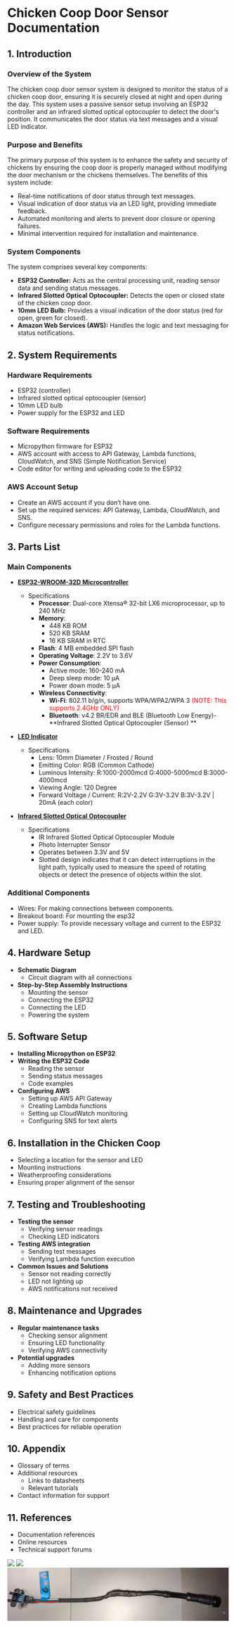 # Chicken Coop Door Sensor Documentation

## 1. Introduction

### Overview of the System

The chicken coop door sensor system is designed to monitor the status of a chicken coop door, ensuring it is securely
closed at night and open during the day. This system uses a passive sensor setup involving an ESP32 controller and an
infrared slotted optical optocoupler to detect the door's position. It communicates the door status via text messages
and a visual LED indicator.

### Purpose and Benefits

The primary purpose of this system is to enhance the safety and security of chickens by ensuring the coop door is
properly managed without modifying the door mechanism or the chickens themselves. The benefits of this system include:

- Real-time notifications of door status through text messages.
- Visual indication of door status via an LED light, providing immediate feedback.
- Automated monitoring and alerts to prevent door closure or opening failures.
- Minimal intervention required for installation and maintenance.

### System Components

The system comprises several key components:

- **ESP32 Controller:** Acts as the central processing unit, reading sensor data and sending status messages.
- **Infrared Slotted Optical Optocoupler:** Detects the open or closed state of the chicken coop door.
- **10mm LED Bulb:** Provides a visual indication of the door status (red for open, green for closed).
- **Amazon Web Services (AWS):** Handles the logic and text messaging for status notifications.

## 2. System Requirements

### Hardware Requirements

- ESP32 (controller)
- Infrared slotted optical optocoupler (sensor)
- 10mm LED bulb
- Power supply for the ESP32 and LED

### Software Requirements

- Micropython firmware for ESP32
- AWS account with access to API Gateway, Lambda functions, CloudWatch, and SNS (Simple Notification Service)
- Code editor for writing and uploading code to the ESP32

### AWS Account Setup

- Create an AWS account if you don’t have one.
- Set up the required services: API Gateway, Lambda, CloudWatch, and SNS.
- Configure necessary permissions and roles for the Lambda functions.

## 3. Parts List

### Main Components

- **[ESP32-WROOM-32D Microcontroller](https://a.co/d/9vEc9dk)**
    - Specifications
        - **Processor**: Dual-core Xtensa® 32-bit LX6 microprocessor, up to 240 MHz
        - **Memory**:
            - 448 KB ROM
            - 520 KB SRAM
            - 16 KB SRAM in RTC
        - **Flash**: 4 MB embedded SPI flash
        - **Operating Voltage**: 2.2V to 3.6V
        - **Power Consumption**:
            - Active mode: 160-240 mA
            - Deep sleep mode: 10 µA
            - Power down mode: 5 µA
        - **Wireless Connectivity**:
            - **Wi-Fi**: 802.11 b/g/n, supports WPA/WPA2/WPA 3 <span style="color:red">(NOTE: This supports 2.4GHz
              ONLY)</span>
            - **Bluetooth**: v4.2 BR/EDR and BLE (Bluetooth Low Energy)- **Infrared Slotted Optical Optocoupler (Sensor)
              **

- **[LED Indicator](https://a.co/d/7vtlXnA)**
    - Specifications
        - Lens: 10mm Diameter / Frosted / Round
        - Emitting Color: RGB (Common Cathode)
        - Luminous Intensity: R:1000-2000mcd G:4000-5000mcd B:3000-4000mcd
        - Viewing Angle: 120 Degree
        - Forward Voltage / Current: R:2V-2.2V G:3V-3.2V B:3V-3.2V | 20mA (each color)

- **[Infrared Slotted Optical Optocoupler](https://a.co/d/bjWC8yz)**
    - Specifications
        - IR Infrared Slotted Optical Optocoupler Module
        - Photo Interrupter Sensor
        - Operates between 3.3V and 5V
        - Slotted design indicates that it can detect interruptions in the light path, typically used to measure the
          speed of rotating objects or detect the presence of objects within the slot.

### Additional Components

- Wires: For making connections between components.
- Breakout board: For mounting the esp32
- Power supply: To provide necessary voltage and current to the ESP32 and LED.

## 4. Hardware Setup

- **Schematic Diagram**
  - Circuit diagram with all connections
- **Step-by-Step Assembly Instructions**
  - Mounting the sensor
  - Connecting the ESP32
  - Connecting the LED
  - Powering the system

## 5. Software Setup

- **Installing Micropython on ESP32**
- **Writing the ESP32 Code**
  - Reading the sensor
  - Sending status messages
  - Code examples
- **Configuring AWS**
  - Setting up AWS API Gateway
  - Creating Lambda functions
  - Setting up CloudWatch monitoring
  - Configuring SNS for text alerts

## 6. Installation in the Chicken Coop

- Selecting a location for the sensor and LED
- Mounting instructions
- Weatherproofing considerations
- Ensuring proper alignment of the sensor

## 7. Testing and Troubleshooting

- **Testing the sensor**
  - Verifying sensor readings
  - Checking LED indicators
- **Testing AWS integration**
  - Sending test messages
  - Verifying Lambda function execution
- **Common Issues and Solutions**
  - Sensor not reading correctly
  - LED not lighting up
  - AWS notifications not received

## 8. Maintenance and Upgrades

- **Regular maintenance tasks**
  - Checking sensor alignment
  - Ensuring LED functionality
  - Verifying AWS connectivity
- **Potential upgrades**
  - Adding more sensors
  - Enhancing notification options

## 9. Safety and Best Practices

- Electrical safety guidelines
- Handling and care for components
- Best practices for reliable operation

## 10. Appendix

- Glossary of terms
- Additional resources
  - Links to datasheets
  - Relevant tutorials
- Contact information for support

## 11. References

- Documentation references
- Online resources
- Technical support forums

![](.README_images/controller-box.png)
![](.README_images/led-box.png)
![](.README_images/sensor-cable.png)